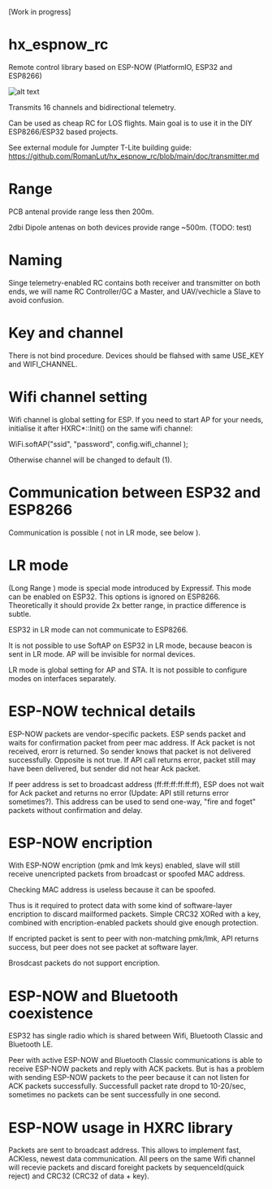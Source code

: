 [Work in progress]


# hx_espnow_rc

Remote control library based on ESP-NOW (PlatformIO, ESP32 and ESP8266)

![alt text](https://raw.githubusercontent.com/RomanLut/hx_espnow_rc/main/doc/ExternalModule.jpg "Build step")

Transmits 16 channels and bidirectional telemetry.

Can be used as cheap RC for LOS flights.
Main goal is to use it in the DIY ESP8266/ESP32 based projects.

See external module for Jumpter T-Lite building guide: https://github.com/RomanLut/hx_espnow_rc/blob/main/doc/transmitter.md


# Range
PCB antenal provide range less then 200m.

2dbi Dipole antenas on both devices provide range ~500m.
(TODO: test)

# Naming
Singe telemetry-enabled RC contains both receiver and transmitter on both ends, we will name RC Controller/GC  a Master, and UAV/vechicle a Slave to avoid confusion.


# Key and channel
                                                                                  
There is not bind procedure. Devices should be flahsed with same USE_KEY and WIFI_CHANNEL.


# Wifi channel setting

Wifi channel is global setting for ESP. If you need to start AP for your needs, initialise it after HXRC*::Init() on the same wifi channel:

WiFi.softAP("ssid", "password", config.wifi_channel );

Otherwise channel will be changed to default (1).

# Communication between ESP32 and ESP8266

Communication is possible ( not in LR mode, see below ).

# LR mode 

(Long Range ) mode is special mode introduced by Expressif. This mode can be enabled on ESP32. This options is ignored on ESP8266. 
Theoretically it should provide 2x better range, in practice difference is subtle. 

ESP32 in LR mode can not communicate to ESP8266.

It is not possible to use SoftAP on ESP32 in LR mode, because beacon is sent in LR mode. AP will be invisible for normal devices.

LR mode is global setting for AP and STA. It is not possible to configure modes on interfaces separately.



# ESP-NOW technical details
ESP-NOW packets are vendor-specific packets. ESP sends packet and waits for confirmation packet from peer mac address.
If Ack packet is not received, erorr is returned. So sender knows that packet is not delivered successfully. 
Opposite is not true. If API call returns error, packet still may have been delivered, but sender did not hear Ack packet.

If peer address is set to broadcast address (ff:ff:ff:ff:ff:ff), ESP does not wait for Ack packet and returns no error (Update: API still returns error sometimes?). This address can be used to send one-way, "fire and foget" packets without confirmation and delay.

# ESP-NOW encription

With ESP-NOW encription (pmk and lmk keys) enabled, slave will still receive unencripted packets from broadcast or spoofed MAC address. 

Checking MAC address is useless because it can be spoofed.

Thus is it required to protect data with some kind of software-layer encription to discard mailformed packets. Simple CRC32 XORed with a key, combined with encription-enabled packets should give enough protection.

If encripted packet is sent to peer with non-matching pmk/lmk, API returns success, but peer does not see packet at software layer.

Brosdcast packets do not support encription.


# ESP-NOW and Bluetooth coexistence

ESP32 has single radio which is shared between Wifi, Bluetooth Classic and Bluetooth LE.

Peer with active ESP-NOW and Bluetooth Classic communications is able to receive ESP-NOW packets and reply with ACK packets. But is has a problem with sending ESP-NOW packets to the peer because it can not listen for ACK packets successfully. Successfull packet rate dropd to 10-20/sec, sometimes no packets can be sent successfully in one second.

# ESP-NOW usage in HXRC library

Packets are sent to broadcast address. This allows to implement fast, ACKless, newest data communication. All peers on the same Wifi channel will recevie packets and discard foreight packets by sequenceId(quick reject) and CRC32 (CRC32 of data + key).